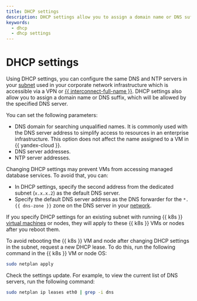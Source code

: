 ```yaml
---
title: DHCP settings
description: DHCP settings allow you to assign a domain name or DNS suffix, which will be allowed by the specified DNS server. If you specify DHCP settings for an existing subnet, they will be applied to VMs in this subnet after you reboot them. By using DHCP settings, you can use the same DNS and NTP servers in the subnet.
keywords:
  - dhcp
  - dhcp settings
---
```


# DHCP settings

Using DHCP settings, you can configure the same DNS and NTP servers in your [subnet](../../vpc/concepts/network.md#subnet) used in your corporate network infrastructure which is accessible via a VPN or [{{ interconnect-full-name }}](../../interconnect/concepts/index.md). DHCP settings also allow you to assign a domain name or DNS suffix, which will be allowed by the specified DNS server.

You can set the following parameters:
* DNS domain for searching unqualified names. It is commonly used with the DNS server address to simplify access to resources in an enterprise infrastructure. This option does not affect the name assigned to a VM in {{ yandex-cloud }}.
* DNS server addresses.
* NTP server addresses.

Changing DHCP settings may prevent VMs from accessing managed database services. To avoid that, you can:
* In DHCP settings, specify the second address from the dedicated subnet (`x.x.x.2`) as the default DNS server.
* Specify the default DNS server address as the DNS forwarder for the `*.{{ dns-zone }}` zone on the DNS server in your [network](../concepts/network.md#network).

If you specify DHCP settings for an existing subnet with running {{ k8s }} [virtual machines](../../compute/concepts/vm.md) or nodes, they will apply to these {{ k8s }} VMs or nodes after you reboot them.

To avoid rebooting the {{ k8s }} VM and node after changing DHCP settings in the subnet, request a new DHCP lease. To do this, run the following command in the {{ k8s }} VM or node OS:

```bash
sudo netplan apply
```

Check the settings update. For example, to view the current list of DNS servers, run the following command:

```bash
sudo netplan ip leases eth0 | grep -i dns
```

